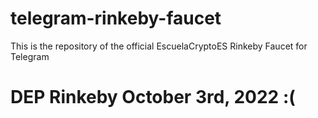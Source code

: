 # telegram-rinkeby-faucet
This is the repository of the official EscuelaCryptoES Rinkeby Faucet for Telegram

# DEP Rinkeby October 3rd, 2022 :(
